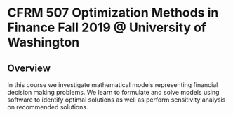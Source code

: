 # CFRM 507 Optimization Methods in Finance Fall 2019 @ University of Washington
## Overview
In this course we investigate mathematical models representing financial decision making problems. We learn to formulate and solve models using software to identify optimal solutions as well as perform sensitivity analysis on recommended solutions.

